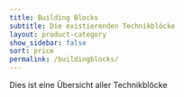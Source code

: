 ```yaml
---
title: Building Blocks
subtitle: Die existierenden Technikblöcke
layout: product-category
show_sidebar: false
sort: price
permalink: /buildingblocks/
---
```


Dies ist eine Übersicht aller Technikblöcke